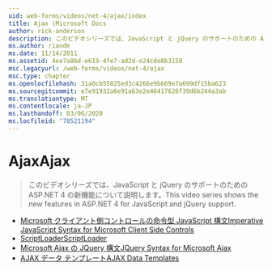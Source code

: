 ```yaml
---
uid: web-forms/videos/net-4/ajax/index
title: Ajax |Microsoft Docs
author: rick-anderson
description: このビデオシリーズでは、JavaScript と jQuery のサポートのための ASP.NET 4 の新機能について説明します。
ms.author: riande
ms.date: 11/14/2011
ms.assetid: 4ee7a86d-e619-4fe7-ad2d-e24cde8b3158
msc.legacyurl: /web-forms/videos/net-4/ajax
msc.type: chapter
ms.openlocfilehash: 31a0cb55825ed3c4266e9b669e7a699df15ba623
ms.sourcegitcommit: e7e91932a6e91a63e2e46417626f39d6b244a3ab
ms.translationtype: MT
ms.contentlocale: ja-JP
ms.lasthandoff: 03/06/2020
ms.locfileid: "78521194"
---
```

# <a name="ajax"></a><span data-ttu-id="86bef-103">Ajax</span><span class="sxs-lookup"><span data-stu-id="86bef-103">Ajax</span></span>

> <span data-ttu-id="86bef-104">このビデオシリーズでは、JavaScript と jQuery のサポートのための ASP.NET 4 の新機能について説明します。</span><span class="sxs-lookup"><span data-stu-id="86bef-104">This video series shows the new features in ASP.NET 4 for JavaScript and jQuery support.</span></span>

- [<span data-ttu-id="86bef-105">Microsoft クライアント側コントロールの命令型 JavaScript 構文</span><span class="sxs-lookup"><span data-stu-id="86bef-105">Imperative JavaScript Syntax for Microsoft Client Side Controls</span></span>](aspnet-4-quick-hit-imperative-javascript-syntax-for-microsoft-client-side-controls.md)
- [<span data-ttu-id="86bef-106">ScriptLoader</span><span class="sxs-lookup"><span data-stu-id="86bef-106">ScriptLoader</span></span>](aspnet-4-quick-hit-the-scriptloader.md)
- [<span data-ttu-id="86bef-107">Microsoft Ajax の JQuery 構文</span><span class="sxs-lookup"><span data-stu-id="86bef-107">JQuery Syntax for Microsoft Ajax</span></span>](aspnet-4-quick-hit-jquery-syntax-for-microsoft-ajax.md)
- [<span data-ttu-id="86bef-108">AJAX データ テンプレート</span><span class="sxs-lookup"><span data-stu-id="86bef-108">AJAX Data Templates</span></span>](aspnet-4-quick-hit-ajax-data-templates.md)
